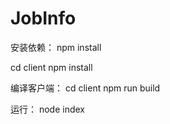 # JobInfo

安装依赖：
npm install

cd client
npm install


编译客户端：
cd client
npm run build


运行：
node index

